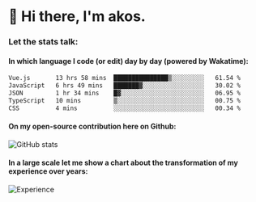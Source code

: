 # 👋 Hi there, I'm akos. 


### Let the stats talk:


#### In which language I code (or edit) day by day (powered by Wakatime): 

<!--START_SECTION:waka-->

```txt
Vue.js       13 hrs 58 mins  ███████████████▒░░░░░░░░░   61.54 %
JavaScript   6 hrs 49 mins   ███████▓░░░░░░░░░░░░░░░░░   30.02 %
JSON         1 hr 34 mins    █▓░░░░░░░░░░░░░░░░░░░░░░░   06.95 %
TypeScript   10 mins         ▒░░░░░░░░░░░░░░░░░░░░░░░░   00.75 %
CSS          4 mins          ░░░░░░░░░░░░░░░░░░░░░░░░░   00.34 %
```

<!--END_SECTION:waka-->

#### On my open-source contribution here on Github:
 
![GitHub stats](https://github-readme-stats.vercel.app/api?username=akosbalasko)

#### In a large scale let me show a chart about the transformation of my experience over years:   

![Experience](https://cr-skills-chart-widget.azurewebsites.net/api/api?username=akosbalasko)
